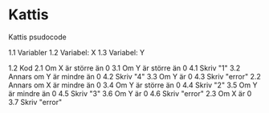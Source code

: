# Kattis
Kattis psudocode

1.1 Variabler
		1.2 Variabel: X
		1.3 Variabel: Y

1.2 Kod
		2.1 Om X är större än 0
				3.1 Om Y är större än 0
						4.1 Skriv "1"
				3.2 Annars om Y är mindre än 0
						4.2 Skriv "4"
				3.3 Om Y är 0
						4.3 Skriv "error"
		2.2 Annars om X är mindre än 0
				3.4 Om Y är större än 0
						4.4 Skriv "2"
				3.5 Om Y är mindre än 0
						4.5 Skriv "3"
				3.6 Om Y är 0
						4.6 Skriv "error"
		2.3 Om X är 0
				3.7 Skriv "error"
